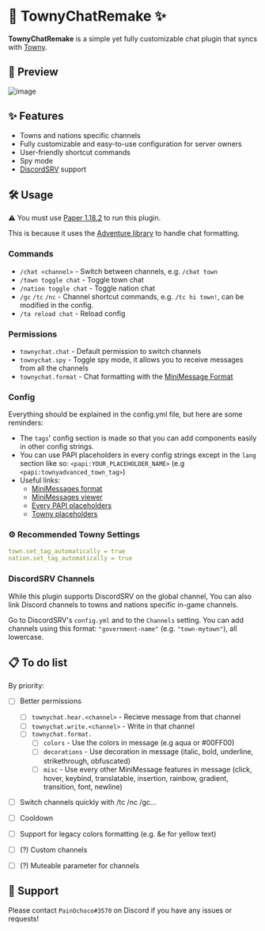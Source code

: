 # 💬 TownyChatRemake ✨

**TownyChatRemake** is a simple yet fully customizable chat plugin that syncs with [Towny](https://github.com/TownyAdvanced/Towny).

## 👀 Preview

![image](https://user-images.githubusercontent.com/47084457/150990835-58cbb247-5d27-4409-8b81-fae8e9ebfed7.png "TownyChatRemake Preview")

## ✨ Features

-   Towns and nations specific channels
-   Fully customizable and easy-to-use configuration for server owners
-   User-friendly shortcut commands
-   Spy mode
-   [DiscordSRV](https://discordsrv.com/) support

## 🛠 Usage

⚠️ You must use [Paper 1.18.2](https://papermc.io/downloads) to run this plugin.

This is because it uses the [Adventure library](https://github.com/KyoriPowered/adventure) to handle chat formatting.

### Commands

-   `/chat <channel>` - Switch between channels, e.g. `/chat town`
-   `/town toggle chat` - Toggle town chat
-   `/nation toggle chat` - Toggle nation chat
-   `/gc` `/tc` `/nc` - Channel shortcut commands, e.g. `/tc hi town!`, can be modified in the config.
-   `/ta reload chat` - Reload config

### Permissions

-   `townychat.chat` - Default permission to switch channels
-   `townychat.spy` - Toggle spy mode, it allows you to receive messages from all the channels
-   `townychat.format` - Chat formatting with the [MiniMessage Format](https://docs.adventure.kyori.net/minimessage/format.html)

### Config

Everything should be explained in the config.yml file, but here are some reminders:

-   The `tags`' config section is made so that you can add components easily in other config strings.
-   You can use PAPI placeholders in every config strings except in the `lang` section like so: `<papi:YOUR_PLACEHOLDER_NAME>` (e.g `<papi:townyadvanced_town_tag>`)
-   Useful links:
    -   [MiniMessages format](https://docs.adventure.kyori.net/minimessage#format)
    -   [MiniMessages viewer](https://webui.adventure.kyori.net/)
    -   [Every PAPI placeholders](https://github.com/PlaceholderAPI/PlaceholderAPI/wiki/Placeholders)
    -   [Towny placeholders](https://github.com/TownyAdvanced/Towny/wiki/Placeholders)

### ⚙️ Recommended Towny Settings

```yml
town.set_tag_automatically = true
nation.set_tag_automatically = true
```

### DiscordSRV Channels

While this plugin supports DiscordSRV on the global channel,
You can also link Discord channels to towns and nations specific in-game channels.

Go to DiscordSRV's `config.yml` and to the `Channels` setting.
You can add channels using this format: `"government-name"` (e.g. `"town-mytown"`), all lowercase.

## 📋 To do list

By priority:

-   [ ] Better permissions

    -   [ ] `townychat.hear.<channel>` - Recieve message from that channel
    -   [ ] `townychat.write.<channel>` - Write in that channel
    -   [ ] `townychat.format.`
        -   [ ] `colors` - Use the colors in message (e.g aqua or #00FF00)
        -   [ ] `decorations` - Use decoration in message (italic, bold, underline, strikethrough, obfuscated)
        -   [ ] `misc` - Use every other MiniMessage features in message (click, hover, keybind, translatable, insertion, rainbow, gradient, transition, font, newline)

-   [ ] Switch channels quickly with /tc /nc /gc...
-   [ ] Cooldown
-   [ ] Support for legacy colors formatting (e.g. &e for yellow text)
-   [ ] (?) Custom channels
-   [ ] (?) Muteable parameter for channels

## 🙏 Support

Please contact `PainOchoco#3570` on Discord if you have any issues or requests!
